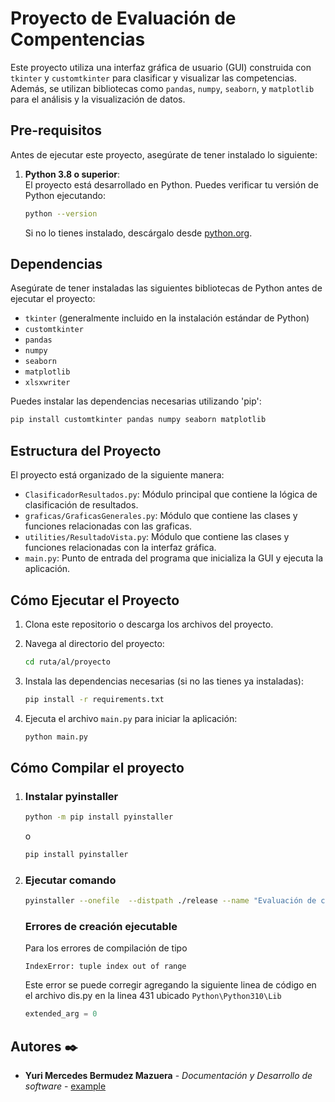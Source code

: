 # Proyecto de Evaluación de Compentencias

Este proyecto utiliza una interfaz gráfica de usuario (GUI) construida con `tkinter` y `customtkinter` para clasificar y visualizar las competencias. Además, se utilizan bibliotecas como `pandas`, `numpy`, `seaborn`, y `matplotlib` para el análisis y la visualización de datos.

## Pre-requisitos

Antes de ejecutar este proyecto, asegúrate de tener instalado lo siguiente:

1. **Python 3.8 o superior**:  
   El proyecto está desarrollado en Python. Puedes verificar tu versión de Python ejecutando:
   ```bash
   python --version
   ```
   Si no lo tienes instalado, descárgalo desde [python.org](https://www.python.org/).

## Dependencias

Asegúrate de tener instaladas las siguientes bibliotecas de Python antes de ejecutar el proyecto:

- `tkinter` (generalmente incluido en la instalación estándar de Python)
- `customtkinter`
- `pandas`
- `numpy`
- `seaborn`
- `matplotlib`
- `xlsxwriter`

Puedes instalar las dependencias necesarias utilizando 'pip':

```bash
pip install customtkinter pandas numpy seaborn matplotlib
```

## Estructura del Proyecto

El proyecto está organizado de la siguiente manera:

- `ClasificadorResultados.py`: Módulo principal que contiene la lógica de clasificación de resultados.
- `graficas/GraficasGenerales.py`: Módulo que contiene las clases y funciones relacionadas con las graficas.
- `utilities/ResultadoVista.py`: Módulo que contiene las clases y funciones relacionadas con la interfaz gráfica.
- `main.py`: Punto de entrada del programa que inicializa la GUI y ejecuta la aplicación.

## Cómo Ejecutar el Proyecto

1. Clona este repositorio o descarga los archivos del proyecto.
2. Navega al directorio del proyecto:

   ```bash
   cd ruta/al/proyecto
   ```
3. Instala las dependencias necesarias (si no las tienes ya instaladas):
   ```bash
   pip install -r requirements.txt
   ```
4. Ejecuta el archivo `main.py` para iniciar la aplicación:
   ```bash
   python main.py
   ```
## Cómo Compilar el proyecto

1. ### Instalar pyinstaller
   ```bash
   python -m pip install pyinstaller
   ```
   o
   ```bash
   pip install pyinstaller
   ```
2. ### Ejecutar comando
   ```bash
   pyinstaller --onefile  --distpath ./release --name "Evaluación de competencias" --icon=utilities/academico.ico --hidden-import=xlsxwriter --hidden-import=customtkinter --hidden-import=pandas --hidden-import=numpy --hidden-import=matplotlib main.py
   ```
   ### Errores de creación ejecutable

   Para los errores de compilación de tipo
   
   ```shell
   IndexError: tuple index out of range 
   ```

   Este error se puede corregir agregando la siguiente linea de código en el archivo dis.py en la linea 431
   ubicado `Python\Python310\Lib`
   ```python 431
   extended_arg = 0  
   ```
   
## Autores ✒️

* **Yuri Mercedes Bermudez Mazuera** - *Documentación y Desarrollo de software* - [example](https://github.com/example)
